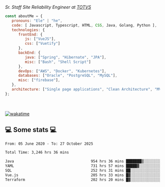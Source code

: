 <p><em>Sr. Staff Site Reliability Engineer at <a href="https://www.totvs.com/">TOTVS</a></br>
</em></p>


```javascript
const aboutMe = {
   pronouns: "Ele" | "he",
   code: [ Javascript, Typescript, HTML, CSS, Java, Golang, Python ],
   technologies: {
      frontEnd: {
         js: ["VueJS"],
         css: ["Vuetify"]
      },
      backEnd: {
         java: ["Spring", "Hibernate", "JPA"],
         misc: ["Bash", "Shell Script"]
      },
      devOps: ["AWS", "Docker", "Kubernetes"],
      databases: ["Oracle", "PostgreSQL", "MySQL"],
      misc: ["firebase"],
   },
   architecture: ["Single page applications", "Clean Architecture", "MVC", "Microservices"],
};
```
</br></br>
[![wakatime](https://wakatime.com/badge/user/a3a8ed06-d304-4d6b-bc86-4adc418cdea7.svg)](https://wakatime.com/@a3a8ed06-d304-4d6b-bc86-4adc418cdea7)
<h2>💻 Some stats 💻</h2>

<!--START_SECTION:waka-->

```txt
From: 05 June 2020 - To: 27 October 2025

Total Time: 3,246 hrs 36 mins

Java                                   954 hrs 36 mins ███████▒░░░░░░░░░░░░░░░░░   29.40 %
YAML                                   731 hrs 57 mins █████▓░░░░░░░░░░░░░░░░░░░   22.55 %
SQL                                    252 hrs 31 mins ██░░░░░░░░░░░░░░░░░░░░░░░   07.78 %
Vue.js                                 205 hrs 33 mins █▓░░░░░░░░░░░░░░░░░░░░░░░   06.33 %
Terraform                              202 hrs 20 mins █▓░░░░░░░░░░░░░░░░░░░░░░░   06.23 %
```

<!--END_SECTION:waka-->
